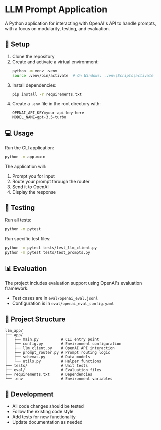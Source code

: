 # LLM Prompt Application

A Python application for interacting with OpenAI's API to handle prompts, with a focus on modularity, testing, and evaluation.

## 🚀 Setup

1. Clone the repository
2. Create and activate a virtual environment:
   ```bash
   python -m venv .venv
   source .venv/bin/activate  # On Windows: .venv\Scripts\activate
   ```
3. Install dependencies:
   ```bash
   pip install -r requirements.txt
   ```
4. Create a `.env` file in the root directory with:
   ```
   OPENAI_API_KEY=your-api-key-here
   MODEL_NAME=gpt-3.5-turbo
   ```

## 💻 Usage

Run the CLI application:
```bash
python -m app.main
```

The application will:
1. Prompt you for input
2. Route your prompt through the router
3. Send it to OpenAI
4. Display the response

## 🧪 Testing

Run all tests:
```bash
python -m pytest
```

Run specific test files:
```bash
python -m pytest tests/test_llm_client.py
python -m pytest tests/test_prompts.py
```

## 📊 Evaluation

The project includes evaluation support using OpenAI's evaluation framework:

- Test cases are in `eval/openai_eval.jsonl`
- Configuration is in `eval/openai_eval_config.yaml`

## 📁 Project Structure

```
llm_app/
├── app/
│   ├── main.py          # CLI entry point
│   ├── config.py        # Environment configuration
│   ├── llm_client.py    # OpenAI API interaction
│   ├── prompt_router.py # Prompt routing logic
│   ├── schemas.py       # Data models
│   └── utils.py         # Helper functions
├── tests/               # Unit tests
├── eval/                # Evaluation files
├── requirements.txt     # Dependencies
└── .env                 # Environment variables
```

## 🔧 Development

- All code changes should be tested
- Follow the existing code style
- Add tests for new functionality
- Update documentation as needed

